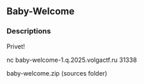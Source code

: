 ## Baby-Welcome

### Descriptions
Privet!

nc baby-welcome-1.q.2025.volgactf.ru 31338

baby-welcome.zip (sources folder)